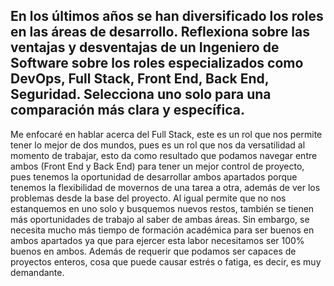 ## En los últimos años se han diversificado los roles en las áreas de desarrollo. Reflexiona sobre las ventajas y desventajas de un Ingeniero de Software sobre los roles especializados como DevOps, Full Stack, Front End, Back End, Seguridad. Selecciona uno solo para una comparación más clara y específica.
Me enfocaré en hablar acerca del Full Stack, este es un rol que nos permite tener lo mejor de dos mundos, pues es un rol que nos da versatilidad al momento de trabajar, esto da como resultado que podamos navegar entre ambos (Front End y Back End) para tener un mejor control de proyecto, pues tenemos la oportunidad de desarrollar ambos apartados porque tenemos la flexibilidad de movernos de una tarea a otra, además de ver los problemas desde la base del proyecto. Al igual permite que no nos estanquemos en uno solo y busquemos nuevos restos, también se tienen más oportunidades de trabajo al saber de ambas áreas. Sin embargo, se necesita mucho más tiempo de formación académica para ser buenos en ambos apartados ya que para ejercer esta labor necesitamos ser 100% buenos en ambos. Además de requerir que podamos ser capaces de proyectos enteros, cosa que puede causar estrés o fatiga, es decir, es muy demandante.
